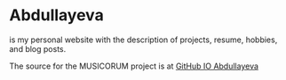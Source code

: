 # Abdullayeva
is my personal website with the description of projects, resume, hobbies, and blog posts.

The source for the MUSICORUM project is at [GitHub IO Abdullayeva](https://latifaabdullayeva.github.io/abdullayeva/)
